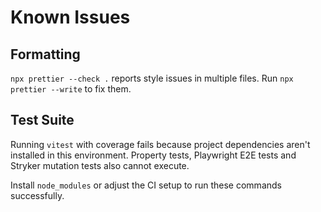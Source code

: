 # Known Issues

## Formatting
`npx prettier --check .` reports style issues in multiple files.
Run `npx prettier --write` to fix them.


## Test Suite
Running `vitest` with coverage fails because project dependencies aren't
installed in this environment. Property tests, Playwright E2E tests and
Stryker mutation tests also cannot execute.

Install `node_modules` or adjust the CI setup to run these commands
successfully.
